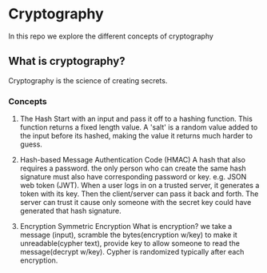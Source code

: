 # Cryptography
In this repo we explore the different concepts of cryptography

## What is cryptography?
Cryptography is the science of creating secrets.

### Concepts

1. The Hash 
Start with an input and pass it off to a hashing function. This function returns a fixed length value. 
A 'salt' is a random value added to the input before its hashed, making the value it returns much harder to guess.

2. Hash-based Message Authentication Code (HMAC)
A hash that also requires a password. the only person who can create the same hash signature must also have corresponding password or key. 
e.g. JSON web token (JWT). When a user logs in on a trusted server, it generates a token with its key. Then the client/server can pass it back and forth.
The server can trust it cause only someone with the secret key could have generated that hash signature.

3. Encryption
Symmetric Encryption
What is encryption? we take a message (input), scramble the bytes(encryption w/key) to make it unreadable(cypher text), provide key to allow someone to read the message(decrypt w/key).
Cypher is randomized typically after each encryption. 
